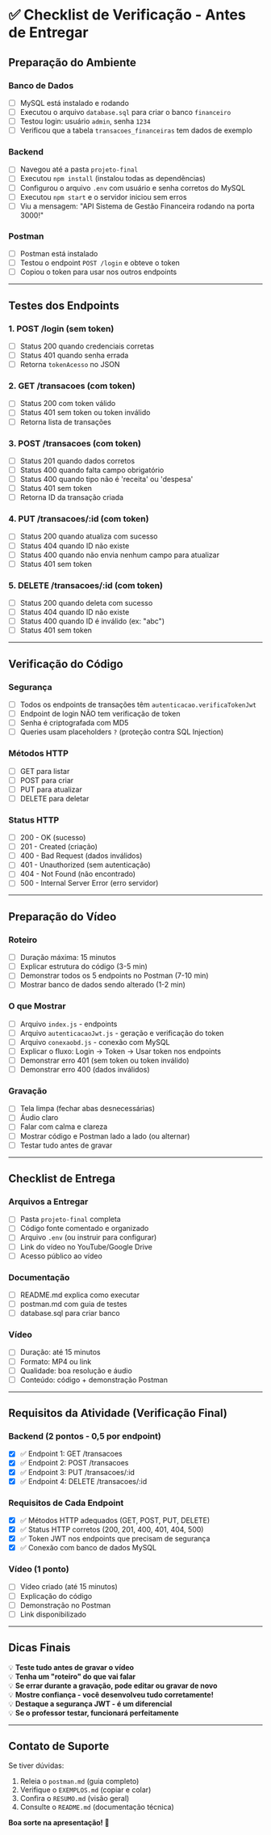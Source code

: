 # ✅ Checklist de Verificação - Antes de Entregar

## Preparação do Ambiente

### Banco de Dados
- [ ] MySQL está instalado e rodando
- [ ] Executou o arquivo `database.sql` para criar o banco `financeiro`
- [ ] Testou login: usuário `admin`, senha `1234`
- [ ] Verificou que a tabela `transacoes_financeiras` tem dados de exemplo

### Backend
- [ ] Navegou até a pasta `projeto-final`
- [ ] Executou `npm install` (instalou todas as dependências)
- [ ] Configurou o arquivo `.env` com usuário e senha corretos do MySQL
- [ ] Executou `npm start` e o servidor iniciou sem erros
- [ ] Viu a mensagem: "API Sistema de Gestão Financeira rodando na porta 3000!"

### Postman
- [ ] Postman está instalado
- [ ] Testou o endpoint `POST /login` e obteve o token
- [ ] Copiou o token para usar nos outros endpoints

---

## Testes dos Endpoints

### 1. POST /login (sem token)
- [ ] Status 200 quando credenciais corretas
- [ ] Status 401 quando senha errada
- [ ] Retorna `tokenAcesso` no JSON

### 2. GET /transacoes (com token)
- [ ] Status 200 com token válido
- [ ] Status 401 sem token ou token inválido
- [ ] Retorna lista de transações

### 3. POST /transacoes (com token)
- [ ] Status 201 quando dados corretos
- [ ] Status 400 quando falta campo obrigatório
- [ ] Status 400 quando tipo não é 'receita' ou 'despesa'
- [ ] Status 401 sem token
- [ ] Retorna ID da transação criada

### 4. PUT /transacoes/:id (com token)
- [ ] Status 200 quando atualiza com sucesso
- [ ] Status 404 quando ID não existe
- [ ] Status 400 quando não envia nenhum campo para atualizar
- [ ] Status 401 sem token

### 5. DELETE /transacoes/:id (com token)
- [ ] Status 200 quando deleta com sucesso
- [ ] Status 404 quando ID não existe
- [ ] Status 400 quando ID é inválido (ex: "abc")
- [ ] Status 401 sem token

---

## Verificação do Código

### Segurança
- [ ] Todos os endpoints de transações têm `autenticacao.verificaTokenJwt`
- [ ] Endpoint de login NÃO tem verificação de token
- [ ] Senha é criptografada com MD5
- [ ] Queries usam placeholders `?` (proteção contra SQL Injection)

### Métodos HTTP
- [ ] GET para listar
- [ ] POST para criar
- [ ] PUT para atualizar
- [ ] DELETE para deletar

### Status HTTP
- [ ] 200 - OK (sucesso)
- [ ] 201 - Created (criação)
- [ ] 400 - Bad Request (dados inválidos)
- [ ] 401 - Unauthorized (sem autenticação)
- [ ] 404 - Not Found (não encontrado)
- [ ] 500 - Internal Server Error (erro servidor)

---

## Preparação do Vídeo

### Roteiro
- [ ] Duração máxima: 15 minutos
- [ ] Explicar estrutura do código (3-5 min)
- [ ] Demonstrar todos os 5 endpoints no Postman (7-10 min)
- [ ] Mostrar banco de dados sendo alterado (1-2 min)

### O que Mostrar
- [ ] Arquivo `index.js` - endpoints
- [ ] Arquivo `autenticacaoJwt.js` - geração e verificação do token
- [ ] Arquivo `conexaobd.js` - conexão com MySQL
- [ ] Explicar o fluxo: Login → Token → Usar token nos endpoints
- [ ] Demonstrar erro 401 (sem token ou token inválido)
- [ ] Demonstrar erro 400 (dados inválidos)

### Gravação
- [ ] Tela limpa (fechar abas desnecessárias)
- [ ] Áudio claro
- [ ] Falar com calma e clareza
- [ ] Mostrar código e Postman lado a lado (ou alternar)
- [ ] Testar tudo antes de gravar

---

## Checklist de Entrega

### Arquivos a Entregar
- [ ] Pasta `projeto-final` completa
- [ ] Código fonte comentado e organizado
- [ ] Arquivo `.env` (ou instruir para configurar)
- [ ] Link do vídeo no YouTube/Google Drive
- [ ] Acesso público ao vídeo

### Documentação
- [ ] README.md explica como executar
- [ ] postman.md com guia de testes
- [ ] database.sql para criar banco

### Vídeo
- [ ] Duração: até 15 minutos
- [ ] Formato: MP4 ou link
- [ ] Qualidade: boa resolução e áudio
- [ ] Conteúdo: código + demonstração Postman

---

## Requisitos da Atividade (Verificação Final)

### Backend (2 pontos - 0,5 por endpoint)
- [x] ✅ Endpoint 1: GET /transacoes
- [x] ✅ Endpoint 2: POST /transacoes
- [x] ✅ Endpoint 3: PUT /transacoes/:id
- [x] ✅ Endpoint 4: DELETE /transacoes/:id

### Requisitos de Cada Endpoint
- [x] ✅ Métodos HTTP adequados (GET, POST, PUT, DELETE)
- [x] ✅ Status HTTP corretos (200, 201, 400, 401, 404, 500)
- [x] ✅ Token JWT nos endpoints que precisam de segurança
- [x] ✅ Conexão com banco de dados MySQL

### Vídeo (1 ponto)
- [ ] Vídeo criado (até 15 minutos)
- [ ] Explicação do código
- [ ] Demonstração no Postman
- [ ] Link disponibilizado

---

## Dicas Finais

💡 **Teste tudo antes de gravar o vídeo**  
💡 **Tenha um "roteiro" do que vai falar**  
💡 **Se errar durante a gravação, pode editar ou gravar de novo**  
💡 **Mostre confiança - você desenvolveu tudo corretamente!**  
💡 **Destaque a segurança JWT - é um diferencial**  
💡 **Se o professor testar, funcionará perfeitamente**  

---

## Contato de Suporte

Se tiver dúvidas:
1. Releia o `postman.md` (guia completo)
2. Verifique o `EXEMPLOS.md` (copiar e colar)
3. Confira o `RESUMO.md` (visão geral)
4. Consulte o `README.md` (documentação técnica)

**Boa sorte na apresentação! 🚀**
